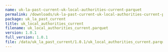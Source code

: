 ```yaml
---
name: uk-la-past-current-uk-local-authorities-current-parquet
permalink: /downloads/uk-la-past-current-uk-local-authorities-current-parquet/1_0_1
package: uk_la_past_current
title: uk_local_authorities_current
filename: uk_local_authorities_current.parquet
version: 1.0.1
full_version: 1.0.1
file: /data/uk_la_past_current/1.0.1/uk_local_authorities_current.parquet
---
```

